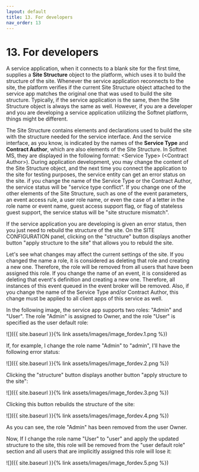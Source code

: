 ```yaml
---
layout: default
title: 13. For developers
nav_order: 13
---
```


# 13. For developers

A service application, when it connects to a blank site for the first time, supplies a **Site Structure** object to the platform, which uses it to build the structure of the site. Whenever the service application reconnects to the site, the platform verifies if the current Site Structure object attached to the service app matches the original one that was used to build the site structure. Typically, if the service application is the same, then the Site Structure object is always the same as well. However, if you are a developer and you are developing a service application utilizing the Softnet platform, things might be different.  

The Site Structure contains elements and declarations used to build the site with the structure needed for the service interface. And the service interface, as you know, is indicated by the names of the **Service Type** and **Contract Author**, which are also elements of the Site Structure. In Softnet MS, they are displayed in the following format: &lt;<span class="text-st">Service Type</span>&gt; (&lt;<span class="text-st">Contract Author</span>&gt;). During application development, you may change the content of the Site Structure object, and the next time you connect the application to the site for testing purposes, the service entity can get an error status on the site. if you change the name of the Service Type or the Contract Author, the service status will be "<span class="text-red">service type conflict</span>". If you change one of the other elements of the Site Structure, such as one of the event parameters, an event access rule, a user role name, or even the case of a letter in the role name or event name, guest access support flag, or flag of stateless guest support, the service status will be "<span class="text-red">site structure mismatch</span>".  

If the service application you are developing is given an error status, then you just need to rebuild the structure of the site. On the <span class="header-green">SITE CONFIGURATION</span> panel, clicking on the "<span class="text-cyan">structure</span>" button displays another button "<span class="text-green">apply structure to the site</span>" that allows you to rebuld the site.  

Let's see what changes may affect the current settings of the site. If you changed the name a role, it is considered as deleting that role and creating a new one. Therefore, the role will be removed from all users that have been assigned this role. If you change the name of an event, it is considered as deleting that event's definition and creating a new one. Therefore, all instances of this event queued in the event broker will be removed. Also, if you change the name of the Service Type and/or Contract Author, this change must be applied to all client apps of this service as well.  

In the following image, the service app supports two roles: "<span class="text-role">Admin</span>" and "<span class="text-role">User</span>". The role "<span class="text-role">Admin</span>" is assigned to Owner, and the role "<span class="text-role">User</span>" is specified as the user default role:

![]({{ site.baseurl }}{% link assets/images/image_fordev.1.png %})

If, for example, I change the role name "<span class="text-role">Admin</span>" to "<span class="text-role">admin</span>", I'll have the following error status:

![]({{ site.baseurl }}{% link assets/images/image_fordev.2.png %})

Clicking the "<span class="text-cyan">structure</span>" button displays another button "<span class="text-green">apply structure to the site</span>":

![]({{ site.baseurl }}{% link assets/images/image_fordev.3.png %})

Clicking this button rebuilds the structure of the site:

![]({{ site.baseurl }}{% link assets/images/image_fordev.4.png %})

As you can see, the role "<span class="text-role">Admin</span>" has been removed from the user Owner.  

Now, If I change the role name "<span class="text-role">User</span>" to "<span class="text-role">user</span>" and apply the updated structure to the site, this role will be removed from the "<span class="text-blue">user default role</span>" section and all users that are implicitly assigned this role will lose it:

![]({{ site.baseurl }}{% link assets/images/image_fordev.5.png %})